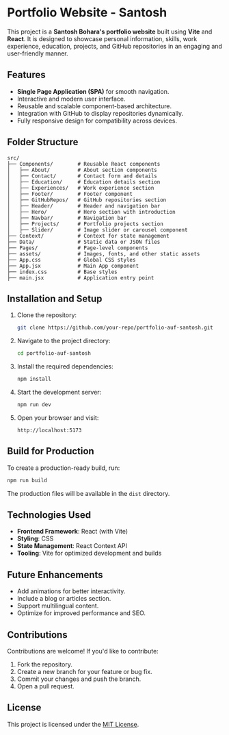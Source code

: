 # Portfolio Website - Santosh

This project is a **Santosh Bohara's portfolio website** built using **Vite** and **React**. It is designed to showcase personal information, skills, work experience, education, projects, and GitHub repositories in an engaging and user-friendly manner.

## Features

- **Single Page Application (SPA)** for smooth navigation.
- Interactive and modern user interface.
- Reusable and scalable component-based architecture.
- Integration with GitHub to display repositories dynamically.
- Fully responsive design for compatibility across devices.

## Folder Structure

```
src/
├── Components/        # Reusable React components
│   ├── About/         # About section components
│   ├── Contact/       # Contact form and details
│   ├── Education/     # Education details section
│   ├── Experiences/   # Work experience section
│   ├── Footer/        # Footer component
│   ├── GitHubRepos/   # GitHub repositories section
│   ├── Header/        # Header and navigation bar
│   ├── Hero/          # Hero section with introduction
│   ├── Navbar/        # Navigation bar
│   ├── Projects/      # Portfolio projects section
│   ├── Slider/        # Image slider or carousel component
├── Context/           # Context for state management
├── Data/              # Static data or JSON files
├── Pages/             # Page-level components
├── assets/            # Images, fonts, and other static assets
├── App.css            # Global CSS styles
├── App.jsx            # Main App component
├── index.css          # Base styles
├── main.jsx           # Application entry point
```

## Installation and Setup

1. Clone the repository:

   ```bash
   git clone https://github.com/your-repo/portfolio-auf-santosh.git
   ```

2. Navigate to the project directory:

   ```bash
   cd portfolio-auf-santosh
   ```

3. Install the required dependencies:

   ```bash
   npm install
   ```

4. Start the development server:

   ```bash
   npm run dev
   ```

5. Open your browser and visit:

   ```
   http://localhost:5173
   ```

## Build for Production

To create a production-ready build, run:

```bash
npm run build
```

The production files will be available in the `dist` directory.

## Technologies Used

- **Frontend Framework**: React (with Vite)
- **Styling**: CSS
- **State Management**: React Context API
- **Tooling**: Vite for optimized development and builds

## Future Enhancements

- Add animations for better interactivity.
- Include a blog or articles section.
- Support multilingual content.
- Optimize for improved performance and SEO.

## Contributions

Contributions are welcome! If you'd like to contribute:

1. Fork the repository.
2. Create a new branch for your feature or bug fix.
3. Commit your changes and push the branch.
4. Open a pull request.

## License

This project is licensed under the [MIT License](LICENSE).


